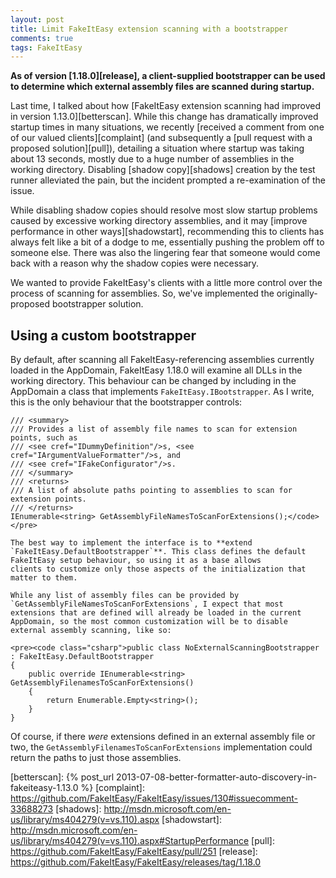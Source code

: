 ```yaml
---
layout: post
title: Limit FakeItEasy extension scanning with a bootstrapper 
comments: true
tags: FakeItEasy
---
```


**As of version [1.18.0][release], a client-supplied bootstrapper can be used to
determine which external assembly files are scanned during startup.**

Last time, I talked about how [FakeItEasy extension scanning had
improved in version 1.13.0][betterscan]. While this change has dramatically
improved startup times in many situations, we recently [received a
comment from one of our valued clients][complaint] (and subsequently a [pull
request with a proposed solution][pull]), detailing a situation where startup was
taking about 13 seconds, mostly due to a huge number of assemblies in
the working directory. Disabling [shadow copy][shadows] creation by the test
runner alleviated the pain, but the incident prompted a re-examination
of the issue.

While disabling shadow copies should resolve most slow startup
problems caused by excessive working directory assemblies, and it may
[improve performance in other ways][shadowstart], recommending this to clients
has always felt like a bit of a dodge to me, essentially pushing the
problem off to someone else. There was also the lingering fear that
someone would come back with a reason why the shadow copies were
necessary.

We wanted to provide FakeItEasy's clients with a little more control
over the process of scanning for assemblies. So, we've implemented the
originally-proposed bootstrapper solution. 

## Using a custom bootstrapper

By default, after scanning all FakeItEasy-referencing assemblies
currently loaded in the AppDomain, FakeItEasy&nbsp;1.18.0 will examine all DLLs in
the working directory. This behaviour can be changed by including in
the AppDomain a class that implements `FakeItEasy.IBootstrapper`. As I
write, this is the only behaviour that the bootstrapper controls:

<pre><code class="csharp">/// &lt;summary&gt;
/// Provides a list of assembly file names to scan for extension points, such as
/// &lt;see cref="IDummyDefinition"/&gt;s, &lt;see cref="IArgumentValueFormatter"/&gt;s, and 
/// &lt;see cref="IFakeConfigurator"/&gt;s.
/// &lt;/summary&gt;
/// &lt;returns&gt;
/// A list of absolute paths pointing to assemblies to scan for extension points.
/// &lt;/returns&gt;
IEnumerable&lt;string&gt; GetAssemblyFileNamesToScanForExtensions();&lt;/code&gt;&lt;/pre&gt;

The best way to implement the interface is to **extend
`FakeItEasy.DefaultBootstrapper`**. This class defines the default
FakeItEasy setup behaviour, so using it as a base allows
clients to customize only those aspects of the initialization that
matter to them.

While any list of assembly files can be provided by
`GetAssemblyFileNamesToScanForExtensions`, I expect that most
extensions that are defined will already be loaded in the current
AppDomain, so the most common customization will be to disable
external assembly scanning, like so:

&lt;pre&gt;&lt;code class="csharp"&gt;public class NoExternalScanningBootstrapper : FakeItEasy.DefaultBootstrapper
{
    public override IEnumerable&lt;string&gt; GetAssemblyFilenamesToScanForExtensions()
    {
        return Enumerable.Empty&lt;string&gt;();
    }
}</code></pre>

Of course, if there _were_ extensions defined in an external assembly
file or two, the `GetAssemblyFilenamesToScanForExtensions`
implementation could return the paths to just those assemblies.

[betterscan]: {% post_url 2013-07-08-better-formatter-auto-discovery-in-fakeiteasy-1.13.0 %}
[complaint]: https://github.com/FakeItEasy/FakeItEasy/issues/130#issuecomment-33688273
[shadows]: http://msdn.microsoft.com/en-us/library/ms404279(v=vs.110).aspx
[shadowstart]: http://msdn.microsoft.com/en-us/library/ms404279(v=vs.110).aspx#StartupPerformance
[pull]: https://github.com/FakeItEasy/FakeItEasy/pull/251
[release]: https://github.com/FakeItEasy/FakeItEasy/releases/tag/1.18.0
